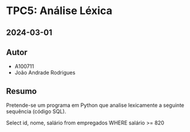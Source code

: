 # TPC5: Análise Léxica

## 2024-03-01

## Autor

- A100711
- João Andrade Rodrigues

## Resumo

Pretende-se um programa em Python que analise lexicamente a seguinte sequência (código SQL).

Select id, nome, salário from empregados WHERE salário >= 820
